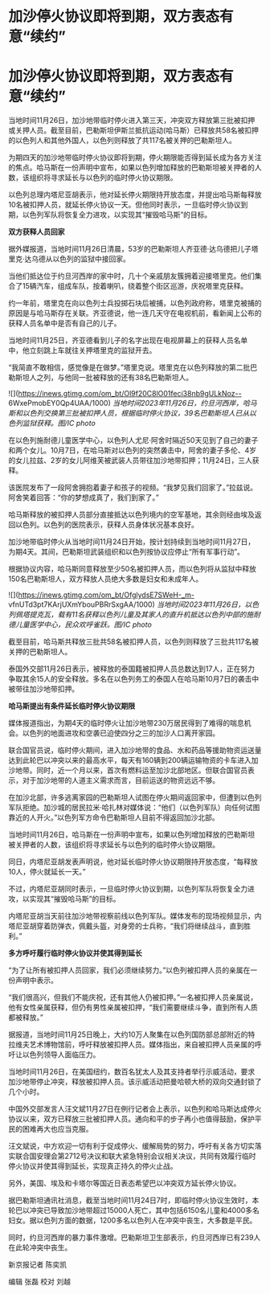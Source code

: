 # 加沙停火协议即将到期，双方表态有意“续约”

# 加沙停火协议即将到期，双方表态有意“续约”

当地时间11月26日，加沙地带临时停火进入第三天，冲突双方释放第三批被扣押或关押人员。截至目前，巴勒斯坦伊斯兰抵抗运动(哈马斯）已释放共58名被扣押的以色列人和其他外国人，以色列则释放了共117名被关押的巴勒斯坦人。

为期四天的加沙地带临时停火协议即将到期，停火期限能否得到延长成为各方关注的焦点。哈马斯在一份声明中宣布，如果以色列增加释放的巴勒斯坦被关押者的人数，该组织将寻求延长与以色列的临时停火协议期限。

以色列总理内塔尼亚胡表示，他对延长停火期限持开放态度，并提出哈马斯每释放10名被扣押人员，就延长停火协议一天。但他同时表示，一旦临时停火协议到期，以色列军队将恢复全力进攻，以实现其“摧毁哈马斯”的目标。

**双方获释人员回家**

据外媒报道，当地时间11月26日清晨，53岁的巴勒斯坦人齐亚德·达乌德把儿子塔里克·达乌德从以色列的监狱中接回家。

当他们抵达位于约旦河西岸的家中时，几十个亲戚朋友簇拥着迎接塔里克。他们集合了15辆汽车，组成车队，按着喇叭，绕着整个街区巡游，庆祝塔里克获释。

约一年前，塔里克在向以色列士兵投掷石块后被捕，以色列政府称，塔里克被捕的原因是与哈马斯存在关联。齐亚德说，他一连几天守在电视机前，看新闻上公布的获释人员名单中是否有自己的儿子。

当地时间11月25日，齐亚德看到儿子的名字出现在电视屏幕上的获释人员名单中，他立刻跳上车就往关押塔里克的监狱开去。

“我简直不敢相信，感觉像是在做梦。”塔里克说。塔里克在以色列释放的第二批巴勒斯坦人之列，与他同一批被释放的还有38名巴勒斯坦人。

![](https://inews.gtimg.com/om_bt/Ol9f20C8lO01feci38nb9gULkNoz--
6WxePmobEY0Qp4UAA/1000)
_当地时间2023年11月26日，约旦河西岸，哈马斯和以色列交换第三批被扣押人员，根据临时停火协议，39名巴勒斯坦人已从以色列监狱获释。图/IC
photo_

在以色列施耐德儿童医学中心，以色列人尤尼·阿舍时隔近50天见到了自己的妻子和两个女儿。10月7日，在哈马斯对以色列的突然袭击中，阿舍的妻子多伦、4岁的女儿拉兹、2岁的女儿阿维芙被武装人员带往加沙地带扣押；11月24日，三人获释。

该医院发布了一段阿舍拥抱着妻子和孩子的视频。“我梦见我们回家了。”拉兹说。阿舍笑着回答：“你的梦想成真了，我们到家了。”

哈马斯释放的被扣押人员部分直接抵达以色列境内的空军基地，其余则经由埃及返回以色列。以色列的医院表示，获释人员身体状况基本良好。

加沙地带临时停火从当地时间11月24日开始，按计划持续到当地时间11月27日，为期4天。其间，巴勒斯坦武装组织和以色列按协议应停止“所有军事行动”。

根据协议内容，哈马斯同意释放至少50名被扣押人员，而以色列将从监狱中释放150名巴勒斯坦人，双方释放人员绝大多数是妇女和未成年人。

![](https://inews.gtimg.com/om_bt/OfglydsE7SWeH-_m-
vfnUTd3pt7KArjUXmYbouPBRrSxgAA/1000)
_当地时间2023年11月26日，以色列佩塔提克瓦，载有11名获释以色列儿童及其家人的直升机抵达以色列中部的施耐德儿童医学中心，民众欢呼雀跃。图/IC
photo_

截至目前，哈马斯共释放三批共58名被扣押人员，以色列则释放了三批共117名被关押的巴勒斯坦人。

泰国外交部11月26日表示，被释放的泰国籍被扣押人员总数达到17人，正在努力争取其余15人的安全释放。多名在以色列务工的泰国人在哈马斯10月7日的袭击中被带往加沙地带扣押。

**哈马斯提出有条件延长临时停火协议期限**

媒体报道指出，为期4天的临时停火让加沙地带230万居民得到了难得的喘息机会。以色列的地面进攻和空袭已迫使四分之三的加沙人口离开家园。

联合国官员说，临时停火期间，进入加沙地带的食品、水和药品等援助物资运送量达到此轮巴以冲突以来的最高水平，每天有160辆到200辆运输物资的卡车进入加沙地带。同时，近一个月以来，首次有燃料运至加沙北部地区。但联合国官员表示，对于加沙地带的人道主义需求而言，目前运送的物资远远不够。

在加沙北部，许多逃离家园的巴勒斯坦人试图在停火期间返回家中，但遭到以色列军队拒绝。加沙城的居民拉米·哈扎林对媒体说：“他们（以色列军队）向任何试图靠近的人开火。”以色列军方命令巴勒斯坦人目前不得返回加沙北部。

当地时间11月26日，哈马斯在一份声明中宣布，如果以色列增加释放的巴勒斯坦被关押者的人数，该组织将寻求延长与以色列的临时停火协议期限。

同日，内塔尼亚胡发表声明说，他对延长临时停火协议期限持开放态度，“每释放10人，停火就延长一天。”

不过，内塔尼亚胡同时表示，一旦临时停火协议到期，以色列军队将恢复全力进攻，以实现其“摧毁哈马斯”的目标。

内塔尼亚胡当天前往加沙地带视察前线以色列军队。媒体发布的现场视频显示，内塔尼亚胡穿着防弹衣，佩戴头盔，对身旁的士兵称，“我们将继续战斗，直到胜利。”

**多方呼吁履行临时停火协议并使其得到延长**

“为了让所有被扣押人员回家，我们必须继续努力。”以色列被扣押人员的亲属在一份声明中表示。

“我们很高兴，但我们不能庆祝，还有其他人仍被扣押。”一名被扣押人员亲属说，他有女性亲属获释，但仍有男性亲属被扣押，“我们需要继续斗争，直到所有人质都被释放。”

据报道，当地时间11月25日晚上，大约10万人聚集在以色列国防部总部附近的特拉维夫艺术博物馆前，呼吁释放被扣押人员。媒体指出，来自被扣押人员亲属的呼吁让以色列领导人面临压力。

当地时间11月26日，在美国纽约，数百名犹太人及其支持者举行示威活动，要求加沙地带停止冲突，释放被扣押人员。该示威活动把曼哈顿大桥的双向交通封锁了几个小时。

中国外交部发言人汪文斌11月27日在例行记者会上表示，以色列和哈马斯达成停火协议以来，双方已释放三批被扣押人员。通向和平的步子再小也值得鼓励，保护平民的困难再大也应当克服。

汪文斌说，中方欢迎一切有利于促成停火、缓解局势的努力，呼吁有关各方切实落实联合国安理会第2712号决议和联大紧急特别会议相关决议，共同有效履行临时停火协议并使其得到延长，实现真正持久的停火止战。

另外，美国、埃及和卡塔尔等国近日表态希望巴以冲突双方延长停火协议。

据巴勒斯坦通讯社消息，截至当地时间11月24日7时，即临时停火协议生效时，本轮巴以冲突已导致加沙地带超过15000人死亡，其中包括6150名儿童和4000多名妇女。据以色列方面的数据，1200多名以色列人在冲突中丧生，大多数是平民。

同时，约旦河西岸的暴力事件激增。巴勒斯坦卫生部表示，约旦河西岸已有239人在此轮冲突中丧生。

新京报记者 陈奕凯

编辑 张磊 校对 刘越

